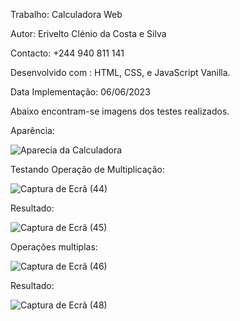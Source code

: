 Trabalho: Calculadora Web

Autor: Erivelto Clénio da Costa e Silva

Contacto: +244 940 811 141

Desenvolvido com : HTML, CSS, e JavaScript Vanilla.

Data Implementação: 06/06/2023

Abaixo encontram-se imagens dos testes realizados.

Aparência:

![Aparecia da Calculadora](https://github.com/Otlevire/Calculadora-Web/assets/125351173/3181dc11-6d59-42ca-92e2-eebb663783a3)

Testando Operação de Multiplicação:

![Captura de Ecrã (44)](https://github.com/Otlevire/Calculadora-Web/assets/125351173/9e0052ad-ffd9-47f5-aa8b-af5ce2797689)

Resultado:

![Captura de Ecrã (45)](https://github.com/Otlevire/Calculadora-Web/assets/125351173/472bcf7e-8c39-43ab-81f2-78cca429f16c)

Operações multiplas:

![Captura de Ecrã (46)](https://github.com/Otlevire/Calculadora-Web/assets/125351173/724167e3-7258-4536-86d6-12946e939055)

Resultado:

![Captura de Ecrã (48)](https://github.com/Otlevire/Calculadora-Web/assets/125351173/9fadd070-ef7e-4ac9-b5c3-04b4ac1c9abd)




